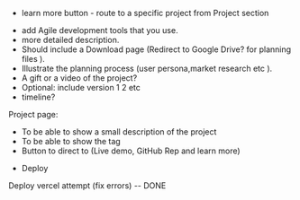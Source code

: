*  learn more button - route  to a specific project from Project section

- add Agile development tools that you use.
- more detailed description.
- Should include a Download page (Redirect to Google Drive? for planning files ).
- Illustrate the planning process (user persona,market research etc ).
- A gift or a video of the project?
- Optional: include version 1 2 etc
- timeline? 


Project page:

- To be able to show a small description of the project
- To be able to show the tag
- Button to direct to (Live demo, GitHub Rep and learn more)



* Deploy

Deploy vercel attempt (fix errors) -- DONE
